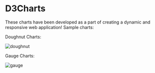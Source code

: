 # D3Charts

These charts have been developed as a part of creating a dynamic and responsive web application! Sample charts: 

Doughnut Charts: 


![doughnut](https://user-images.githubusercontent.com/22225983/33773354-99d78b1a-dc05-11e7-9bd7-bc0a806d21aa.PNG)


Gauge Charts: 



![gauge](https://user-images.githubusercontent.com/22225983/33773662-aa01fc72-dc06-11e7-8cce-15404b33fec6.PNG)







